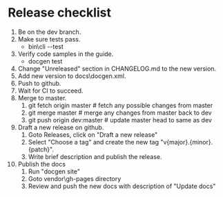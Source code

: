 <!--
Copyright Glen Knowles 2022.
Distributed under the Boost Software License, Version 1.0.
-->

# Release checklist
1. Be on the dev branch.
2. Make sure tests pass.
    - bin\cli --test
3. Verify code samples in the guide.
    - docgen test
4. Change "Unreleased" section in CHANGELOG.md to the new version.
5. Add new version to docs\docgen.xml.
6. Push to github.
7. Wait for CI to succeed.
8. Merge to master.
    1. git fetch origin master # fetch any possible changes from master
    2. git merge master # merge any changes from master back to dev
    2. git push origin dev:master # update master head to same as dev
9. Draft a new release on github.
    1. Goto Releases, click on "Draft a new release"
    2. Select "Choose a tag" and create the new tag "v{major}.{minor}.{patch}".
    3. Write brief description and publish the release.
10. Publish the docs
    1. Run "docgen site"
    2. Goto vendor\gh-pages directory
    3. Review and push the new docs with description of "Update docs"
